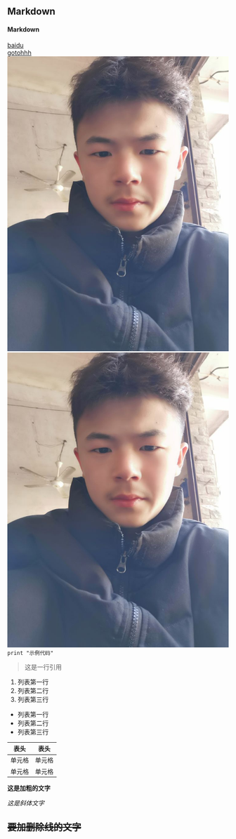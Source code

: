 ## Markdown
#### Markdown
[baidu](https://www.baidu.com)
<br>
[gotohhh](https://github.com/gtwilson8921/gtwilsona/blob/main/hhh.md)
<br>
![目录图片](https://github.com/pll000/hello-world/blob/main/ccc.jpg)
<br>
![插画](https://github.com/pll000/hello-world/blob/main/ccc.jpg)
<br>
`print "示例代码" ` 
>这是一行引用
1. 列表第一行
2. 列表第二行
3. 列表第三行

- 列表第一行
- 列表第二行
- 列表第三行

|  表头   | 表头  |
|  ----  | ----  |
| 单元格  | 单元格 |
| 单元格  | 单元格 |

**这是加粗的文字**

*这是斜体文字* 

~~要加删除线的文字~~
---
